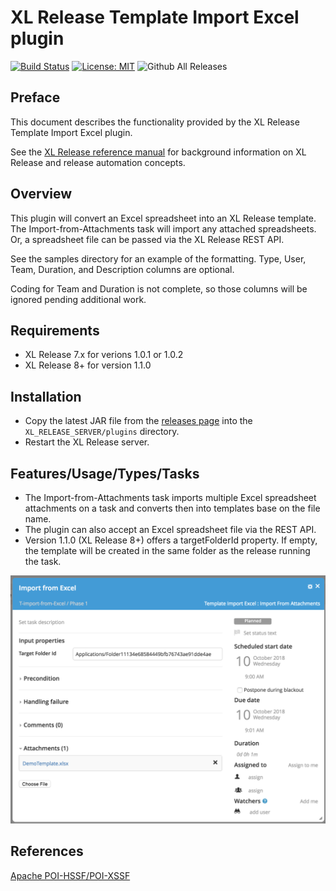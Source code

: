 # XL Release Template Import Excel plugin

[![Build Status][xlr-template-import-excel-plugin-travis-image]][xlr-template-import-excel-plugin-travis-url]
[![License: MIT][xlr-template-import-excel-plugin-license-image]][xlr-template-import-excel-plugin-license-url]
![Github All Releases][xlr-template-import-excel-plugin-downloads-image]

[xlr-template-import-excel-plugin-travis-image]: https://travis-ci.org/xebialabs-community/xlr-template-import-excel-plugin.svg?branch=master
[xlr-template-import-excel-plugin-travis-url]: https://travis-ci.org/xebialabs-community/xlr-template-import-excel-plugin
[xlr-template-import-excel-plugin-license-image]: https://img.shields.io/badge/License-MIT-yellow.svg
[xlr-template-import-excel-plugin-license-url]: https://opensource.org/licenses/MIT
[xlr-template-import-excel-plugin-downloads-image]: https://img.shields.io/github/downloads/xebialabs-community/xlr-template-import-excel-plugin/total.svg

## Preface

This document describes the functionality provided by the XL Release Template Import Excel plugin.

See the [XL Release reference manual](https://docs.xebialabs.com/xl-release) for background information on XL Release and release automation concepts.  

## Overview

This plugin will convert an Excel spreadsheet into an XL Release template.  The Import-from-Attachments task will import any attached spreadsheets.  Or, a spreadsheet file can be passed via the XL Release REST API.

See the samples directory for an example of the formatting.  Type, User, Team, Duration, and Description columns are optional.

Coding for Team and Duration is not complete, so those columns will be ignored pending additional work.

## Requirements

* XL Release 7.x for verions 1.0.1 or 1.0.2
* XL Release 8+ for version 1.1.0

## Installation

* Copy the latest JAR file from the [releases page](https://github.com/xebialabs-community/xlr-template-import-excel-plugin/releases) into the `XL_RELEASE_SERVER/plugins` directory.
* Restart the XL Release server.

## Features/Usage/Types/Tasks

* The Import-from-Attachments task imports multiple Excel spreadsheet attachments on a task and converts then into templates base on the file name.
* The plugin can also accept an Excel spreadsheet file via the REST API.
* Version 1.1.0 (XL Release 8+) offers a targetFolderId property.  If empty, the template will be created in the same folder as the release running the task.

![[import-from-attachments-task]](images/import-from-attachments-task.png)

## References

[Apache POI-HSSF/POI-XSSF](https://poi.apache.org/spreadsheet/)

